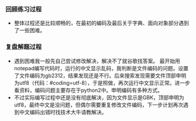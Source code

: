 ﻿### 回顾练习过程
- 整体过程还是比较顺畅的，在最初的编码及最后关于字典、面向对象部分遇到了一些困难。

### 复盘解题过程
- 遇到困难我一般先自己尝试修改解决，解决不了就谷歌找答案。 最开始用notepad编写代码时，运行的中文显示乱码，我判断是文件编码的问题。设置了文件编码为gb2312，结果发现还是不行。后来搜索发现需要文件顶部申明为utf8（代码：#coding=utf-8），于是照做，再次运行中文显示正常。进一步看资料，编码问题主要存在于python2中。申明编码有多种方式。
- 不过实际编写过程中还是没有彻底解决，因为文件显示是GBK，顶部申明为utf8，最终中文是没问题，但偶尔需要重复修改文件编码，下一步计划再次遇到中文编码出错时找技术大牛请教解决。